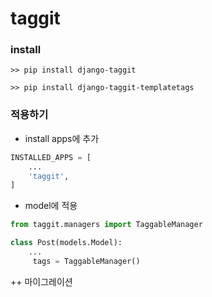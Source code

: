 # taggit

### install

`>> pip install django-taggit`

`>> pip install django-taggit-templatetags`



### 적용하기

- install apps에 추가

```python
INSTALLED_APPS = [
    ...
    'taggit',
]
```

- model에 적용

```python
from taggit.managers import TaggableManager

class Post(models.Model):
    ...
     tags = TaggableManager()
```

++ 마이그레이션

